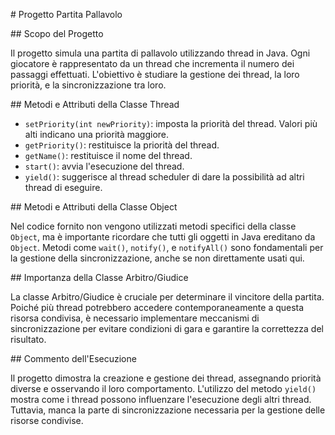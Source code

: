 ﻿\# Progetto Partita Pallavolo

\## Scopo del Progetto

Il progetto simula una partita di pallavolo utilizzando thread in Java. Ogni giocatore è rappresentato da un thread che incrementa il numero dei passaggi effettuati. L'obiettivo è studiare la gestione dei thread, la loro priorità, e la sincronizzazione tra loro.

\## Metodi e Attributi della Classe Thread

- `setPriority(int newPriority)`: imposta la priorità del thread. Valori più alti indicano una priorità maggiore.
- `getPriority()`: restituisce la priorità del thread.
- `getName()`: restituisce il nome del thread.
- `start()`: avvia l'esecuzione del thread.
- `yield()`: suggerisce al thread scheduler di dare la possibilità ad altri thread di eseguire.

\## Metodi e Attributi della Classe Object

Nel codice fornito non vengono utilizzati metodi specifici della classe `Object`, ma è importante ricordare che tutti gli oggetti in Java ereditano da `Object`. Metodi come `wait()`, `notify()`, e `notifyAll()` sono fondamentali per la gestione della sincronizzazione, anche se non direttamente usati qui.

\## Importanza della Classe Arbitro/Giudice

La classe Arbitro/Giudice è cruciale per determinare il vincitore della partita. Poiché più thread potrebbero accedere contemporaneamente a questa risorsa condivisa, è necessario implementare meccanismi di sincronizzazione per evitare condizioni di gara e garantire la correttezza del risultato.

\## Commento dell'Esecuzione

Il progetto dimostra la creazione e gestione dei thread, assegnando priorità diverse e osservando il loro comportamento. L'utilizzo del metodo `yield()` mostra come i thread possono influenzare l'esecuzione degli altri thread. Tuttavia, manca la parte di sincronizzazione necessaria per la gestione delle risorse condivise.
